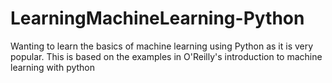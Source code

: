 # LearningMachineLearning-Python
Wanting to learn the basics of machine learning using Python as it is very popular. This is based on the examples in O'Reilly's introduction to machine learning with python
